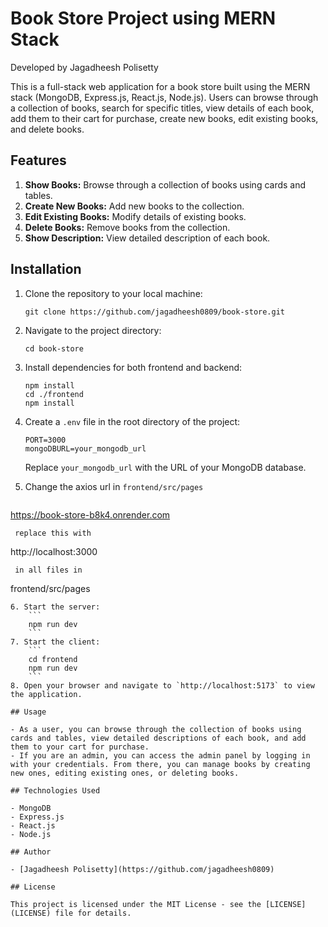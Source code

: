 # Book Store Project using MERN Stack

Developed by Jagadheesh Polisetty

This is a full-stack web application for a book store built using the MERN stack (MongoDB, Express.js, React.js, Node.js). Users can browse through a collection of books, search for specific titles, view details of each book, add them to their cart for purchase, create new books, edit existing books, and delete books.

## Features

1. **Show Books:** Browse through a collection of books using cards and tables.
2. **Create New Books:** Add new books to the collection.
3. **Edit Existing Books:** Modify details of existing books.
4. **Delete Books:** Remove books from the collection.
5. **Show Description:** View detailed description of each book.

## Installation

1. Clone the repository to your local machine:
    ```
    git clone https://github.com/jagadheesh0809/book-store.git
    ```
2. Navigate to the project directory:
    ```
    cd book-store
    ```
3. Install dependencies for both frontend and backend:
    ```
    npm install
    cd ./frontend
    npm install
    ```
4. Create a `.env` file in the root directory of the project:
    ```
    PORT=3000
    mongoDBURL=your_mongodb_url
    ```
    Replace `your_mongodb_url` with the URL of your MongoDB database.
5. Change the axios url in `frontend/src/pages`
    
    ```
https://book-store-b8k4.onrender.com
```
 replace this with 
```
http://localhost:3000
```
 in all files in 
```
frontend/src/pages 
```
6. Start the server:
    ```
    npm run dev
    ```
7. Start the client:
    ```
    cd frontend
    npm run dev
    ```
8. Open your browser and navigate to `http://localhost:5173` to view the application.

## Usage

- As a user, you can browse through the collection of books using cards and tables, view detailed descriptions of each book, and add them to your cart for purchase.
- If you are an admin, you can access the admin panel by logging in with your credentials. From there, you can manage books by creating new ones, editing existing ones, or deleting books.

## Technologies Used

- MongoDB
- Express.js
- React.js
- Node.js

## Author

- [Jagadheesh Polisetty](https://github.com/jagadheesh0809)

## License

This project is licensed under the MIT License - see the [LICENSE](LICENSE) file for details.
